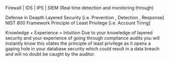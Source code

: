 
Firewall | IDS | IPS | SIEM (Real time detection and monitoring through)

Defense in Deapth
Layered Security [i.e. Prevention , Detection , Response]
NIST 800 Framework
Principle of Least Privilege [i.e. Account Tiring]

Knowledge + Experience = Intuition
Due to your knowledge of layered security and your experience of going through compliance audits you will instantly know this vilates the principle of least privilege as it opens a gaping hole in your database security which could result in a data breach and will no doubt be caught by the auditor.

